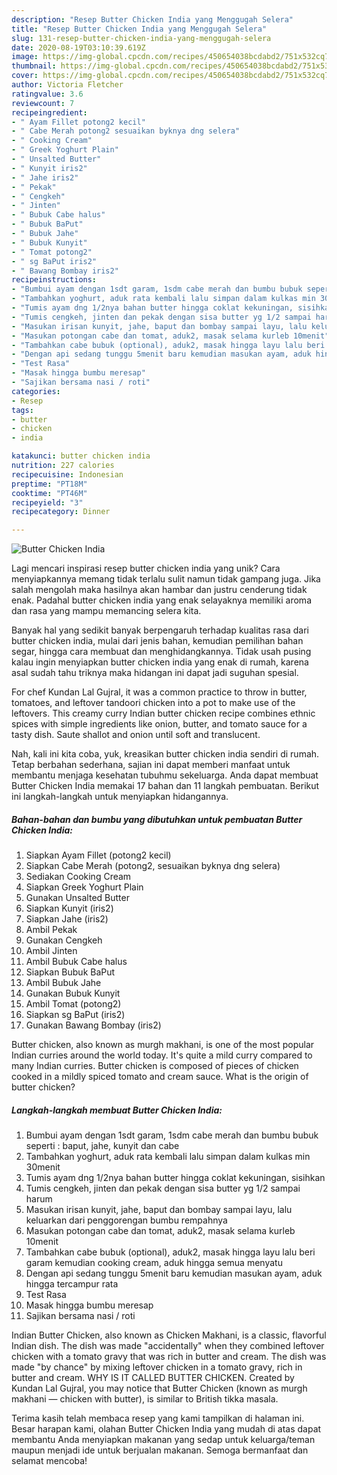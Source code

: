 ```yaml
---
description: "Resep Butter Chicken India yang Menggugah Selera"
title: "Resep Butter Chicken India yang Menggugah Selera"
slug: 131-resep-butter-chicken-india-yang-menggugah-selera
date: 2020-08-19T03:10:39.619Z
image: https://img-global.cpcdn.com/recipes/450654038bcdabd2/751x532cq70/butter-chicken-india-foto-resep-utama.jpg
thumbnail: https://img-global.cpcdn.com/recipes/450654038bcdabd2/751x532cq70/butter-chicken-india-foto-resep-utama.jpg
cover: https://img-global.cpcdn.com/recipes/450654038bcdabd2/751x532cq70/butter-chicken-india-foto-resep-utama.jpg
author: Victoria Fletcher
ratingvalue: 3.6
reviewcount: 7
recipeingredient:
- " Ayam Fillet potong2 kecil"
- " Cabe Merah potong2 sesuaikan byknya dng selera"
- " Cooking Cream"
- " Greek Yoghurt Plain"
- " Unsalted Butter"
- " Kunyit iris2"
- " Jahe iris2"
- " Pekak"
- " Cengkeh"
- " Jinten"
- " Bubuk Cabe halus"
- " Bubuk BaPut"
- " Bubuk Jahe"
- " Bubuk Kunyit"
- " Tomat potong2"
- " sg BaPut iris2"
- " Bawang Bombay iris2"
recipeinstructions:
- "Bumbui ayam dengan 1sdt garam, 1sdm cabe merah dan bumbu bubuk seperti : baput, jahe, kunyit dan cabe"
- "Tambahkan yoghurt, aduk rata kembali lalu simpan dalam kulkas min 30menit"
- "Tumis ayam dng 1/2nya bahan butter hingga coklat kekuningan, sisihkan"
- "Tumis cengkeh, jinten dan pekak dengan sisa butter yg 1/2 sampai harum"
- "Masukan irisan kunyit, jahe, baput dan bombay sampai layu, lalu keluarkan dari penggorengan bumbu rempahnya"
- "Masukan potongan cabe dan tomat, aduk2, masak selama kurleb 10menit"
- "Tambahkan cabe bubuk (optional), aduk2, masak hingga layu lalu beri garam kemudian cooking cream, aduk hingga semua menyatu"
- "Dengan api sedang tunggu 5menit baru kemudian masukan ayam, aduk hingga tercampur rata"
- "Test Rasa"
- "Masak hingga bumbu meresap"
- "Sajikan bersama nasi / roti"
categories:
- Resep
tags:
- butter
- chicken
- india

katakunci: butter chicken india 
nutrition: 227 calories
recipecuisine: Indonesian
preptime: "PT18M"
cooktime: "PT46M"
recipeyield: "3"
recipecategory: Dinner

---
```



![Butter Chicken India](https://img-global.cpcdn.com/recipes/450654038bcdabd2/751x532cq70/butter-chicken-india-foto-resep-utama.jpg)

Lagi mencari inspirasi resep butter chicken india yang unik? Cara menyiapkannya memang tidak terlalu sulit namun tidak gampang juga. Jika salah mengolah maka hasilnya akan hambar dan justru cenderung tidak enak. Padahal butter chicken india yang enak selayaknya memiliki aroma dan rasa yang mampu memancing selera kita.

Banyak hal yang sedikit banyak berpengaruh terhadap kualitas rasa dari butter chicken india, mulai dari jenis bahan, kemudian pemilihan bahan segar, hingga cara membuat dan menghidangkannya. Tidak usah pusing kalau ingin menyiapkan butter chicken india yang enak di rumah, karena asal sudah tahu triknya maka hidangan ini dapat jadi suguhan spesial.

For chef Kundan Lal Gujral, it was a common practice to throw in butter, tomatoes, and leftover tandoori chicken into a pot to make use of the leftovers. This creamy curry Indian butter chicken recipe combines ethnic spices with simple ingredients like onion, butter, and tomato sauce for a tasty dish. Saute shallot and onion until soft and translucent.


Nah, kali ini kita coba, yuk, kreasikan butter chicken india sendiri di rumah. Tetap berbahan sederhana, sajian ini dapat memberi manfaat untuk membantu menjaga kesehatan tubuhmu sekeluarga. Anda dapat membuat Butter Chicken India memakai 17 bahan dan 11 langkah pembuatan. Berikut ini langkah-langkah untuk menyiapkan hidangannya.

<!--inarticleads1-->

##### Bahan-bahan dan bumbu yang dibutuhkan untuk pembuatan Butter Chicken India:

1. Siapkan  Ayam Fillet (potong2 kecil)
1. Siapkan  Cabe Merah (potong2, sesuaikan byknya dng selera)
1. Sediakan  Cooking Cream
1. Siapkan  Greek Yoghurt Plain
1. Gunakan  Unsalted Butter
1. Siapkan  Kunyit (iris2)
1. Siapkan  Jahe (iris2)
1. Ambil  Pekak
1. Gunakan  Cengkeh
1. Ambil  Jinten
1. Ambil  Bubuk Cabe halus
1. Siapkan  Bubuk BaPut
1. Ambil  Bubuk Jahe
1. Gunakan  Bubuk Kunyit
1. Ambil  Tomat (potong2)
1. Siapkan  sg BaPut (iris2)
1. Gunakan  Bawang Bombay (iris2)


Butter chicken, also known as murgh makhani, is one of the most popular Indian curries around the world today. It&#39;s quite a mild curry compared to many Indian curries. Butter chicken is composed of pieces of chicken cooked in a mildly spiced tomato and cream sauce. What is the origin of butter chicken? 

<!--inarticleads2-->

##### Langkah-langkah membuat Butter Chicken India:

1. Bumbui ayam dengan 1sdt garam, 1sdm cabe merah dan bumbu bubuk seperti : baput, jahe, kunyit dan cabe
1. Tambahkan yoghurt, aduk rata kembali lalu simpan dalam kulkas min 30menit
1. Tumis ayam dng 1/2nya bahan butter hingga coklat kekuningan, sisihkan
1. Tumis cengkeh, jinten dan pekak dengan sisa butter yg 1/2 sampai harum
1. Masukan irisan kunyit, jahe, baput dan bombay sampai layu, lalu keluarkan dari penggorengan bumbu rempahnya
1. Masukan potongan cabe dan tomat, aduk2, masak selama kurleb 10menit
1. Tambahkan cabe bubuk (optional), aduk2, masak hingga layu lalu beri garam kemudian cooking cream, aduk hingga semua menyatu
1. Dengan api sedang tunggu 5menit baru kemudian masukan ayam, aduk hingga tercampur rata
1. Test Rasa
1. Masak hingga bumbu meresap
1. Sajikan bersama nasi / roti


Indian Butter Chicken, also known as Chicken Makhani, is a classic, flavorful Indian dish. The dish was made &#34;accidentally&#34; when they combined leftover chicken with a tomato gravy that was rich in butter and cream. The dish was made &#34;by chance&#34; by mixing leftover chicken in a tomato gravy, rich in butter and cream. WHY IS IT CALLED BUTTER CHICKEN. Created by Kundan Lal Gujral, you may notice that Butter Chicken (known as murgh makhani — chicken with butter), is similar to British tikka masala. 

Terima kasih telah membaca resep yang kami tampilkan di halaman ini. Besar harapan kami, olahan Butter Chicken India yang mudah di atas dapat membantu Anda menyiapkan makanan yang sedap untuk keluarga/teman maupun menjadi ide untuk berjualan makanan. Semoga bermanfaat dan selamat mencoba!
